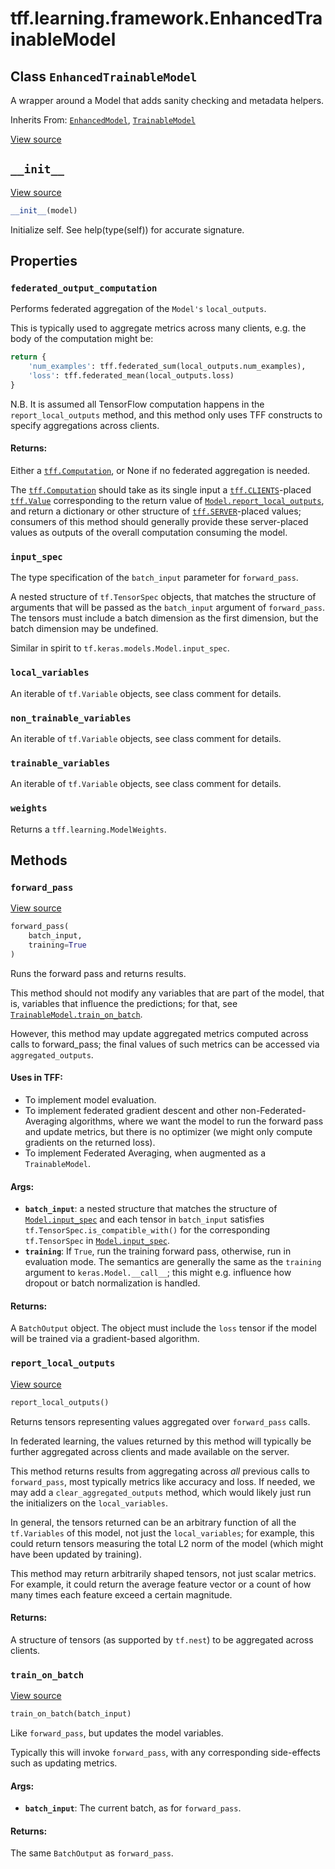 <div itemscope itemtype="http://developers.google.com/ReferenceObject">
<meta itemprop="name" content="tff.learning.framework.EnhancedTrainableModel" />
<meta itemprop="path" content="Stable" />
<meta itemprop="property" content="federated_output_computation"/>
<meta itemprop="property" content="input_spec"/>
<meta itemprop="property" content="local_variables"/>
<meta itemprop="property" content="non_trainable_variables"/>
<meta itemprop="property" content="trainable_variables"/>
<meta itemprop="property" content="weights"/>
<meta itemprop="property" content="__init__"/>
<meta itemprop="property" content="forward_pass"/>
<meta itemprop="property" content="report_local_outputs"/>
<meta itemprop="property" content="train_on_batch"/>
</div>

# tff.learning.framework.EnhancedTrainableModel

## Class `EnhancedTrainableModel`

A wrapper around a Model that adds sanity checking and metadata helpers.

Inherits From:
[`EnhancedModel`](../../../tff/learning/framework/EnhancedModel.md),
[`TrainableModel`](../../../tff/learning/TrainableModel.md)

<a target="_blank" href=http://github.com/tensorflow/federated/tree/master/tensorflow_federated/python/learning/model_utils.py>View
source</a>

<!-- Placeholder for "Used in" -->

<h2 id="__init__"><code>__init__</code></h2>

<a target="_blank" href=http://github.com/tensorflow/federated/tree/master/tensorflow_federated/python/learning/model_utils.py>View
source</a>

```python
__init__(model)
```

Initialize self. See help(type(self)) for accurate signature.

## Properties

<h3 id="federated_output_computation"><code>federated_output_computation</code></h3>

Performs federated aggregation of the `Model's` `local_outputs`.

This is typically used to aggregate metrics across many clients, e.g. the body
of the computation might be:

```python
return {
    'num_examples': tff.federated_sum(local_outputs.num_examples),
    'loss': tff.federated_mean(local_outputs.loss)
}
```

N.B. It is assumed all TensorFlow computation happens in the
`report_local_outputs` method, and this method only uses TFF constructs to
specify aggregations across clients.

#### Returns:

Either a <a href="../../../tff/Computation.md"><code>tff.Computation</code></a>,
or None if no federated aggregation is needed.

The <a href="../../../tff/Computation.md"><code>tff.Computation</code></a>
should take as its single input a
<a href="../../../tff.md#CLIENTS"><code>tff.CLIENTS</code></a>-placed
<a href="../../../tff/Value.md"><code>tff.Value</code></a> corresponding to the
return value of
<a href="../../../tff/learning/Model.md#report_local_outputs"><code>Model.report_local_outputs</code></a>,
and return a dictionary or other structure of
<a href="../../../tff.md#SERVER"><code>tff.SERVER</code></a>-placed values;
consumers of this method should generally provide these server-placed values as
outputs of the overall computation consuming the model.

<h3 id="input_spec"><code>input_spec</code></h3>

The type specification of the `batch_input` parameter for `forward_pass`.

A nested structure of `tf.TensorSpec` objects, that matches the structure of
arguments that will be passed as the `batch_input` argument of `forward_pass`.
The tensors must include a batch dimension as the first dimension, but the batch
dimension may be undefined.

Similar in spirit to `tf.keras.models.Model.input_spec`.

<h3 id="local_variables"><code>local_variables</code></h3>

An iterable of `tf.Variable` objects, see class comment for details.

<h3 id="non_trainable_variables"><code>non_trainable_variables</code></h3>

An iterable of `tf.Variable` objects, see class comment for details.

<h3 id="trainable_variables"><code>trainable_variables</code></h3>

An iterable of `tf.Variable` objects, see class comment for details.

<h3 id="weights"><code>weights</code></h3>

Returns a `tff.learning.ModelWeights`.

## Methods

<h3 id="forward_pass"><code>forward_pass</code></h3>

<a target="_blank" href=http://github.com/tensorflow/federated/tree/master/tensorflow_federated/python/learning/model_utils.py>View
source</a>

```python
forward_pass(
    batch_input,
    training=True
)
```

Runs the forward pass and returns results.

This method should not modify any variables that are part of the model, that is,
variables that influence the predictions; for that, see
<a href="../../../tff/learning/TrainableModel.md#train_on_batch"><code>TrainableModel.train_on_batch</code></a>.

However, this method may update aggregated metrics computed across calls to
forward_pass; the final values of such metrics can be accessed via
`aggregated_outputs`.

#### Uses in TFF:

*   To implement model evaluation.
*   To implement federated gradient descent and other non-Federated-Averaging
    algorithms, where we want the model to run the forward pass and update
    metrics, but there is no optimizer (we might only compute gradients on the
    returned loss).
*   To implement Federated Averaging, when augmented as a `TrainableModel`.

#### Args:

*   <b>`batch_input`</b>: a nested structure that matches the structure of
    <a href="../../../tff/learning/Model.md#input_spec"><code>Model.input_spec</code></a>
    and each tensor in `batch_input` satisfies
    `tf.TensorSpec.is_compatible_with()` for the corresponding `tf.TensorSpec`
    in
    <a href="../../../tff/learning/Model.md#input_spec"><code>Model.input_spec</code></a>.
*   <b>`training`</b>: If `True`, run the training forward pass, otherwise, run
    in evaluation mode. The semantics are generally the same as the `training`
    argument to `keras.Model.__call__`; this might e.g. influence how dropout or
    batch normalization is handled.

#### Returns:

A `BatchOutput` object. The object must include the `loss` tensor if the model
will be trained via a gradient-based algorithm.

<h3 id="report_local_outputs"><code>report_local_outputs</code></h3>

<a target="_blank" href=http://github.com/tensorflow/federated/tree/master/tensorflow_federated/python/learning/model_utils.py>View
source</a>

```python
report_local_outputs()
```

Returns tensors representing values aggregated over `forward_pass` calls.

In federated learning, the values returned by this method will typically be
further aggregated across clients and made available on the server.

This method returns results from aggregating across *all* previous calls to
`forward_pass`, most typically metrics like accuracy and loss. If needed, we may
add a `clear_aggregated_outputs` method, which would likely just run the
initializers on the `local_variables`.

In general, the tensors returned can be an arbitrary function of all the
`tf.Variables` of this model, not just the `local_variables`; for example, this
could return tensors measuring the total L2 norm of the model (which might have
been updated by training).

This method may return arbitrarily shaped tensors, not just scalar metrics. For
example, it could return the average feature vector or a count of how many times
each feature exceed a certain magnitude.

#### Returns:

A structure of tensors (as supported by `tf.nest`) to be aggregated across
clients.

<h3 id="train_on_batch"><code>train_on_batch</code></h3>

<a target="_blank" href=http://github.com/tensorflow/federated/tree/master/tensorflow_federated/python/learning/model_utils.py>View
source</a>

```python
train_on_batch(batch_input)
```

Like `forward_pass`, but updates the model variables.

Typically this will invoke `forward_pass`, with any corresponding side-effects
such as updating metrics.

#### Args:

*   <b>`batch_input`</b>: The current batch, as for `forward_pass`.

#### Returns:

The same `BatchOutput` as `forward_pass`.

